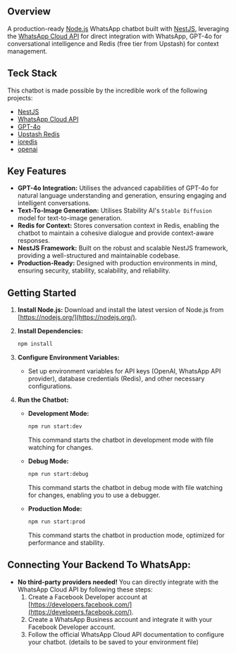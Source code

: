 
 ## Overview

 A production-ready <a href="http://nodejs.org" target="_blank">Node.js</a> WhatsApp chatbot built with <a href="https://nestjs.com/" target="_blank">NestJS</a>, leveraging the <a href="https://developers.facebook.com/docs/whatsapp/cloud-api" target="_blank">WhatsApp Cloud API</a> for direct integration with WhatsApp, GPT-4o for conversational intelligence and Redis (free tier from Upstash) for context management. </p>


## Teck Stack

This chatbot is made possible by the incredible work of the following projects:

* [NestJS](https://nestjs.com/)
* [WhatsApp Cloud API](https://developers.facebook.com/docs/whatsapp/cloud-api/)
* [GPT-4o](https://platform.openai.com/docs/models/gpt-4o)
* [Upstash Redis](https://upstash.com/)
* [ioredis](https://github.com/luin/ioredis)
* [openai](https://github.com/openai/openai-node)

## Key Features

* **GPT-4o Integration:** Utilises the advanced capabilities of GPT-4o for natural language understanding and generation, ensuring engaging and intelligent conversations.
* **Text-To-Image Generation:** Utilises Stability AI's `Stable Diffusion` model for text-to-image generation.
* **Redis for Context:** Stores conversation context in Redis, enabling the chatbot to maintain a cohesive dialogue and provide context-aware responses.
* **NestJS Framework:** Built on the robust and scalable NestJS framework, providing a well-structured and maintainable codebase.
* **Production-Ready:** Designed with production environments in mind, ensuring security, stability, scalability, and reliability.

## Getting Started

1. **Install Node.js:** Download and install the latest version of Node.js from [https://nodejs.org/](https://nodejs.org/).

2. **Install Dependencies:**

   ```bash
   npm install
   ```

3. **Configure Environment Variables:**

    - Set up environment variables for API keys (OpenAI, WhatsApp API provider), database credentials (Redis), and other necessary configurations.

4. **Run the Chatbot:**

    - **Development Mode:**
      ```bash
      npm run start:dev
      ```
      This command starts the chatbot in development mode with file watching for changes.

    - **Debug Mode:**
      ```bash
      npm run start:debug
      ```
      This command starts the chatbot in debug mode with file watching for changes, enabling you to use a debugger.

    - **Production Mode:**
      ```bash
      npm run start:prod
      ```
      This command starts the chatbot in production mode, optimized for performance and stability.

## Connecting Your Backend To WhatsApp:

- **No third-party providers needed!** You can directly integrate with the WhatsApp Cloud API by following these steps:
   1. Create a Facebook Developer account at [https://developers.facebook.com/](https://developers.facebook.com/).
   2. Create a WhatsApp Business account and integrate it with your Facebook Developer account.
   3. Follow the official WhatsApp Cloud API documentation to configure your chatbot. (details to be saved to your environment file)






